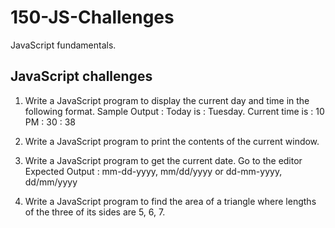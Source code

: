 # 150-JS-Challenges
JavaScript fundamentals.
## JavaScript challenges
  1. Write a JavaScript program to display the current day and time in the following format.
  Sample Output : Today is : Tuesday.
  Current time is : 10 PM : 30 : 38

  2. Write a JavaScript program to print the contents of the current window.

  3. Write a JavaScript program to get the current date.  Go to the editor
  Expected Output :
  mm-dd-yyyy, mm/dd/yyyy or dd-mm-yyyy, dd/mm/yyyy

  4. Write a JavaScript program to find the area of a triangle where lengths of the three of its sides are 5, 6, 7.
